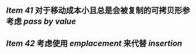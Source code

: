 
## _Item 41_ 对于移动成本小且总是会被复制的可拷贝形参考虑 _pass by value_

## _Item 42_ 考虑使用 _emplacement_ 来代替 _insertion_